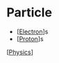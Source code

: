 # Particle

- [[Electron]]s
- [[Proton]]s

[[Physics]]

[//begin]: # "Autogenerated link references for markdown compatibility"
[Electron]: electron "Electron"
[Proton]: proton "Proton"
[Physics]: physics "Physics"
[//end]: # "Autogenerated link references"